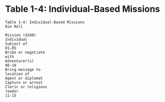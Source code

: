 # Table 1-4: Individual-Based Missions

```
Table 1-4: Individual-Based Missions
Die Roll

Mission (d100)
Individual
Subject of
01-05
Bribe or negotiate
with
Adventurer(s)
06-10
Bring message to
location of
Agent or diplomat
Capture or arrest
Cleric or religious
leader
11-15
```
